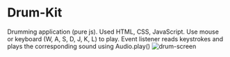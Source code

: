 # Drum-Kit
Drumming application (pure js).
Used HTML, CSS, JavaScript. 
Use mouse or keyboard  (W, A, S, D, J, K, L) to play.
Event listener reads keystrokes and plays the corresponding sound using Audio.play()
![drum-screen](https://user-images.githubusercontent.com/103335620/177418909-04d07d5e-235b-4278-8c2a-c36ecded7d36.png)
